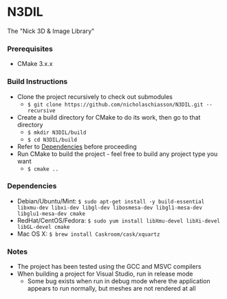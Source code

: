 # N3DIL
The "Nick 3D & Image Library"

### Prerequisites
- CMake 3.x.x

### Build Instructions
- Clone the project recursively to check out submodules
  - ```$ git clone https://github.com/nicholaschiasson/N3DIL.git --recursive```
- Create a build directory for CMake to do its work, then go to that directory
  - ```$ mkdir N3DIL/build```
  - ```$ cd N3DIL/build```
- Refer to [Dependencies](#dependencies) before proceeding
- Run CMake to build the project - feel free to build any project type you want
  - ```$ cmake ..```
  
### Dependencies
- Debian/Ubuntu/Mint: ```$ sudo apt-get install -y build-essential libxmu-dev libxi-dev libgl-dev libosmesa-dev libgl1-mesa-dev libglu1-mesa-dev cmake```
- RedHat/CentOS/Fedora: ```$ sudo yum install libXmu-devel libXi-devel libGL-devel cmake```
- Mac OS X: ```$ brew install Caskroom/cask/xquartz```
  
### Notes
- The project has been tested using the GCC and MSVC compilers
- When building a project for Visual Studio, run in release mode
  - Some bug exists when run in debug mode where the application appears to run normally, but meshes are not rendered at all
